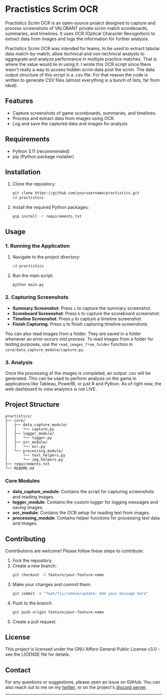 
# Practistics Scrim OCR

Practistics Scrim OCR is an open-source project designed to capture and process screenshots of VALORANT private scrim match scoreboards, summaries, and timelines. It uses OCR (Optical Character Recognition) to extract data from images and logs the information for further analysis.

Practistics Scrim OCR was intended for teams, to be used to extract tabular data match-by-match, allow technical and non-technical analysts to aggregrate and analyze performance in multiple practice matches. That is where the value would lie in using it. I wrote this OCR script since there wasn't really a way to access hidden scrim data post the scrim. The data output structure of this script is a .csv file. For that reason the code is written to generate CSV files (almost everything is a bunch of lists, far from ideal).

## Features

- Capture screenshots of game scoreboards, summaries, and timelines.
- Process and extract data from images using OCR.
- Log and save the captured data and images for analysis.

## Requirements

- Python 3.11 (recommended)
- pip (Python package installer)

## Installation

1. Clone the repository:
    ```sh
    git clone https://github.com/yourusername/practistics.git
    cd practistics
    ```

2. Install the required Python packages:
    ```sh
    pip install -r requirements.txt
    ```

## Usage

### 1. Running the Application

1. Navigate to the project directory:
    ```sh
    cd practistics
    ```

2. Run the main script:
    ```sh
    python main.py
    ```

### 2. Capturing Screenshots

- **Summary Screenshot**: Press `s` to capture the summary screenshot.
- **Scoreboard Screenshot**: Press `b` to capture the scoreboard screenshot.
- **Timeline Screenshot**: Press `p` to capture a timeline screenshot.
- **Finish Capturing**: Press `q` to finish capturing timeline screenshots.

You can also read images from a folder. They are saved in a folder whenever an error occurs mid process. To read images from a folder for testing purposes, use the `read_images_from_folder` function in `core/data_capture_module/capture.py`.

### 3. Analysis

Once the processing of the images is completed, an output .csv will be generated. This can be used to perform analysis on the game in applications like Tableau, PowerBI, or just R and Python. As of right now, the web dashboard to view analytics is not LIVE.

## Project Structure

```
practistics/
├── core/
│   ├── data_capture_module/
│   │   └── capture.py
│   ├── logger_module/
│   │   └── logger.py
│   ├── ocr_module/
│   │   └── ocr.py
│   └── processing_module/
│       └── text_helpers.py
│       └── img_helpers.py
├── requirements.txt
└── README.md
```

### Core Modules

- **data_capture_module**: Contains the script for capturing screenshots and reading images.
- **logger_module**: Contains the custom logger for logging messages and saving images.
- **ocr_module**: Contains the OCR setup for reading text from images.
- **processing_module**: Contains helper functions for processing text data and images.

## Contributing

Contributions are welcome! Please follow these steps to contribute:

1. Fork the repository.
2. Create a new branch:
    ```sh
    git checkout -b feature/your-feature-name
    ```
3. Make your changes and commit them:
    ```sh
    git commit -m "feat/fix/remove/update: Add your message here"
    ```
4. Push to the branch:
    ```sh
    git push origin feature/your-feature-name
    ```
5. Create a pull request.

## License

This project is licensed under the GNU Affero General Public License v3.0 - see the LICENSE file for details.

## Contact

For any questions or suggestions, please open an issue on GitHub. You can also reach out to me on my [twitter](https://twitter.com/tam0w), or on the project's [discord server](https://discord.gg/yourdiscordserver).

---


